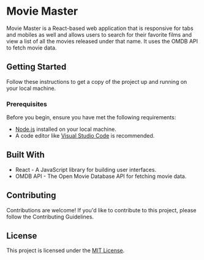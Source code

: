 # Movie Master

Movie Master is a React-based web application that is responsive for tabs and mobiles as well and allows users to search for their favorite films and view a list of all the movies released under that name. It uses the OMDB API to fetch movie data.

## Getting Started

Follow these instructions to get a copy of the project up and running on your local machine.

### Prerequisites

Before you begin, ensure you have met the following requirements:

- [Node.js](https://nodejs.org/) installed on your local machine.
- A code editor like [Visual Studio Code](https://code.visualstudio.com/) is recommended.

## Built With
- React - A JavaScript library for building user interfaces.
- OMDB API - The Open Movie Database API for fetching movie data.

## Contributing
Contributions are welcome! If you'd like to contribute to this project, please follow the Contributing Guidelines.

## License

This project is licensed under the [MIT License](LICENSE).
